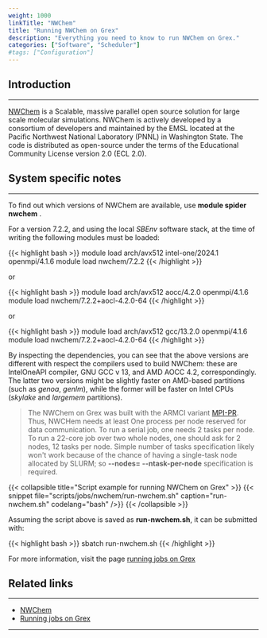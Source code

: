 ```yaml
---
weight: 1000
linkTitle: "NWChem"
title: "Running NWChem on Grex"
description: "Everything you need to know to run NWChem on Grex."
categories: ["Software", "Scheduler"]
#tags: ["Configuration"]
---
```


## Introduction
---

[NWChem](https://nwchemgit.github.io/) is a Scalable, massive parallel open source solution for large scale molecular simulations. NWChem is actively developed by a consortium of developers and maintained by the EMSL located at the Pacific Northwest National Laboratory (PNNL) in Washington State. The code is distributed as open-source under the terms of the Educational Community License version 2.0 (ECL 2.0).

## System specific notes
---

To find out which versions of NWChem are available, use **module spider nwchem** .

For a version 7.2.2, and using the local _SBEnv_ software stack, at the time of writing the following modules must be loaded:

{{< highlight bash >}}
module load arch/avx512 intel-one/2024.1 openmpi/4.1.6 
module load nwchem/7.2.2
{{< /highlight >}}

or

{{< highlight bash >}}
module load arch/avx512  aocc/4.2.0  openmpi/4.1.6
module load nwchem/7.2.2+aocl-4.2.0-64
{{< /highlight >}}

or

{{< highlight bash >}}
module load arch/avx512  gcc/13.2.0  openmpi/4.1.6 
module load nwchem/7.2.2+aocl-4.2.0-64
{{< /highlight >}}

By inspecting the dependencies, you can see that the above versions are different with respect the compilers used to build NWChem: these are IntelOneAPI compiler, GNU GCC v 13, and AMD AOCC 4.2, correspondingly.
The latter two versions might be slightly faster on AMD-based partitions (such as _genoa_, _genlm_), while the former will be faster on Intel CPUs (_skylake_ and _largemem_ partitions).

>The NWChem on Grex was built with the ARMCI variant [MPI-PR](https://github.com/nwchemgit/nwchem/wiki/ARMCI). Thus, NWCHem needs at least One process per node reserved for data communication. To run a serial job, one needs 2 tasks per node. To run a 22-core job over two whole nodes, one should ask for 2 nodes, 12 tasks per node. Simple number of tasks specification likely won't work because of the chance of having a single-task node allocated by SLURM; so __-\-nodes= -\-ntask-per-node__ specification is required.

{{< collapsible title="Script example for running NWChem on Grex" >}}
{{< snippet
    file="scripts/jobs/nwchem/run-nwchem.sh"
    caption="run-nwchem.sh"
    codelang="bash"
/>}}
{{< /collapsible >}}

Assuming the script above is saved as __run-nwchem.sh__, it can be submitted with:

{{< highlight bash >}}
sbatch run-nwchem.sh
{{< /highlight >}}

For more information, visit the page [running jobs on Grex](running-jobs)

## Related links
---

* [NWChem](https://nwchemgit.github.io/) 
* [Running jobs on Grex](running-jobs)

---

<!-- {{< treeview display="tree" />}} -->

<!-- Changes and update:
* Last revision: Jan 27, 2025. 
-->
